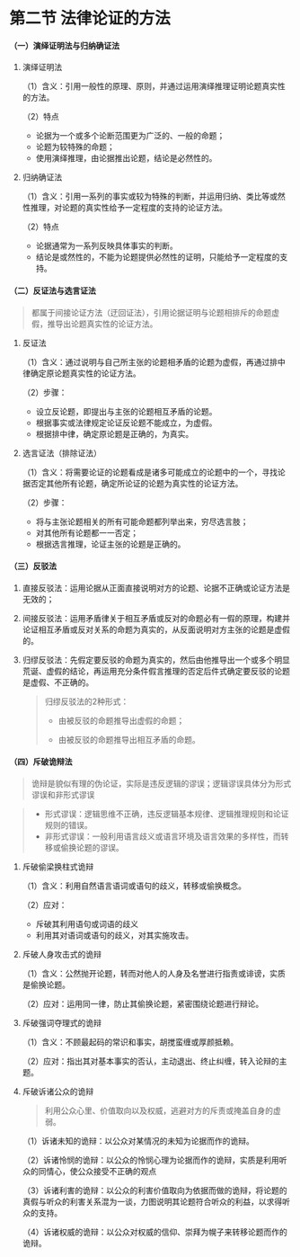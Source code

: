 # 第二节 法律论证的方法

#### （一）演绎证明法与归纳确证法

1. 演绎证明法

   （1）含义：引用一般性的原理、原则，并通过运用演绎推理证明论题真实性的方法。

   （2）特点

   * 论据为一个或多个论断范围更为广泛的、一般的命题；
   * 论题为较特殊的命题；
   * 使用演绎推理，由论据推出论题，结论是必然性的。

2. 归纳确证法

   （1）含义：引用一系列的事实或较为特殊的判断，并运用归纳、类比等或然性推理，对论题的真实性给予一定程度的支持的论证方法。

   （2）特点

   * 论据通常为一系列反映具体事实的判断。
   * 结论是或然性的，不能为论题提供必然性的证明，只能给予一定程度的支持。

#### （二）反证法与选言证法

> 都属于间接论证方法（迂回证法），引用论据证明与论题相排斥的命题虚假，推导出论题真实性的论证方法。

1. 反证法

   （1）含义：通过说明与自己所主张的论题相矛盾的论题为虚假，再通过排中律确定原论题真实性的论证方法。

   （2）步骤：

   * 设立反论题，即提出与主张的论题相互矛盾的论题。
   * 根据事实或法律规定论证反论题不能成立，为虚假。
   * 根据排中律，确定原论题是正确的，为真实。

2. 选言证法（排除证法）

   （1）含义：将需要论证的论题看成是诸多可能成立的论题中的一个，寻找论据否定其他所有论题，确定所论证的论题为真实性的论证方法。

   （2）步骤：

   * 将与主张论题相关的所有可能命题都列举出来，穷尽选言肢；
   * 对其他所有论题都一一否定；
   * 根据选言推理，论证主张的论题是正确的。

#### （三）反驳法

1. 直接反驳法：运用论据从正面直接说明对方的论题、论据不正确或论证方法是无效的；

2. 间接反驳法：运用矛盾律关于相互矛盾或反对的命题必有一假的原理，构建并论证相互矛盾或反对关系的命题为真实的，从反面说明对方主张的论题是虚假的。

3. 归缪反驳法：先假定要反驳的命题为真实的，然后由他推导出一个或多个明显荒诞、虚假的结论，再运用充分条件假言推理的否定后件式确定要反驳的论题是虚假、不正确的。

   > 归缪反驳法的2种形式：
   >
   > * 由被反驳的命题推导出虚假的命题；
   >
   > * 由被反驳的命题推导出相互矛盾的命题。

#### （四）斥破诡辩法

>  诡辩是貌似有理的伪论证，实际是违反逻辑的谬误；逻辑谬误具体分为形式谬误和非形式谬误

> * 形式谬误：逻辑思维不正确，违反逻辑基本规律、逻辑推理规则和论证规则的错误。
> * 非形式谬误：一般利用语言歧义或语言环境及语言效果的多样性，而转移或偷换论题的谬误。

1. 斥破偷梁换柱式诡辩

   （1）含义：利用自然语言语词或语句的歧义，转移或偷换概念。

   （2）应对：

   * 斥破其利用语句或词语的歧义
   * 利用其对语词或语句的歧义，对其实施攻击。

2. 斥破人身攻击式的诡辩

   （1）含义：公然抛开论题，转而对他人的人身及名誉进行指责或诽谤，实质是偷换论题。

   （2）应对：运用同一律，防止其偷换论题，紧密围绕论题进行辩论。

3. 斥破强词夺理式的诡辩

   （1）含义：不顾最起码的常识和事实，胡搅蛮缠或厚颜抵赖。

   （2）应对：指出其对基本事实的否认，主动退出、终止纠缠，转入论辩的主题。

4. 斥破诉诸公众的诡辩

   > 利用公众心里、价值取向以及权威，逃避对方的斥责或掩盖自身的虚弱。

   （1）诉诸未知的诡辩：以公众对某情况的未知为论据而作的诡辩。

   （2）诉诸怜悯的诡辩：以公众的怜悯心理为论据而作的诡辩，实质是利用听众的同情心，使公众接受不正确的观点

   （3）诉诸利害的诡辩：以公众的利害价值取向为依据而做的诡辩，将论题的真假与听众的利害关系混为一谈，力图说明其论题符合听众的利益，以求得听众的支持。

   （4）诉诸权威的诡辩：以公众对权威的信仰、崇拜为幌子来转移论题而作的诡辩。